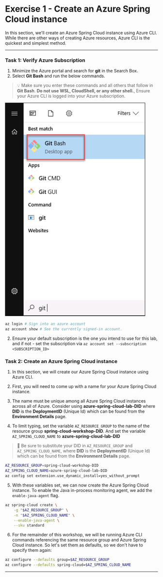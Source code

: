 # Exercise 1 - Create an Azure Spring Cloud instance

In this section, we'll create an Azure Spring Cloud instance using Azure CLI. While there are other ways of creating Azure resources, Azure CLI is the quickest and simplest method.

---
### Task 1: Verify Azure Subscription

1. Minimize the Azure portal and search for **git** in the Search Box.
2. Select **Git Bash** and run the below commands.

>💡 Make sure you enter these commands and all others that follow in **Git Bash**. **Do not use WSL, CloudShell, or any other shell.**, Ensure your Azure CLI is logged into your Azure subscription.


   ![Git bash](media/git-bash.png)

```bash
az login # Sign into an azure account
az account show # See the currently signed-in account.
```

2. Ensure your default subscription is the one you intend to use for this lab, and if not - set the subscription via 
```az account set --subscription <SUBSCRIPTION_ID>```

### Task 2: Create an Azure Spring Cloud instance

1. In this section, we will create our Azure Spring Cloud instance using Azure CLI.

2. First, you will need to come up with a name for your Azure Spring Cloud instance.

3. The name must be unique among all Azure Spring Cloud instances across all of Azure. Consider using **azure-spring-cloud-lab-DID** where **DID** is the **DeploymentID** (Unique Id) which can be found from the **Environment Details** page.

4. To limit typing, set the variable `AZ_RESOURCE_GROUP` to the name of the resource group **spring-cloud-workshop-DID**. And set the variable `AZ_SPRING_CLOUD_NAME` to **azure-spring-cloud-lab-DID**

>🛑 Be sure to substitute your DID in `AZ_RESOURCE_GROUP` and `AZ_SPRING_CLOUD_NAME`, where **DID** is the **DeploymentID** (Unique Id) which can be found from the **Environment Details** page.

```bash
AZ_RESOURCE_GROUP=spring-cloud-workshop-DID
AZ_SPRING_CLOUD_NAME=azure-spring-cloud-lab-DID
az config set extension.use_dynamic_install=yes_without_prompt
```

5. With these variables set, we can now create the Azure Spring Cloud instance. To enable the Java in-process monitoring agent, we add the `enable-java-agent` flag.

```bash
az spring-cloud create \
    -g "$AZ_RESOURCE_GROUP" \
    -n "$AZ_SPRING_CLOUD_NAME" \
    --enable-java-agent \
    --sku standard
```

6. For the remainder of this workshop, we will be running Azure CLI commands referencing the same resource group and Azure Spring Cloud instance. So let's set them as defaults, so we don't have to specify them again:

```bash
az configure --defaults group=$AZ_RESOURCE_GROUP
az configure --defaults spring-cloud=$AZ_SPRING_CLOUD_NAME
```

---
